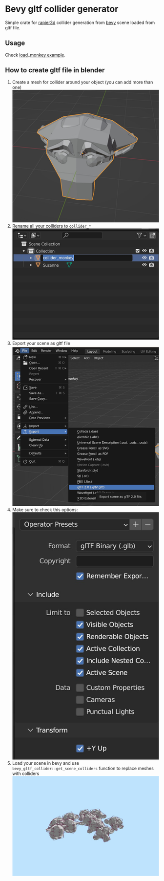 # Bevy gltf collider generator

Simple crate for [rapier3d](https://rapier.rs/) collider generation from [bevy](https://bevyengine.org/) scene loaded from gltf file.

## Usage

Check [load_monkey example](./examples/load_monkey.rs).

## How to create gltf file in blender

1. Create a mesh for collider around your object (you can add more than one)  
![collider](./assets/images/create.jpeg)
2. Rename all your colliders to `collider_*`  
![rename](./assets/images/rename.jpeg)
3. Export your scene as gltf file  
![export-1](./assets/images/export-1.jpeg)
4. Make sure to check this options:  
![export-2](./assets/images/export-2.jpeg)
5. Load your scene in bevy and use `bevy_gltf_collider::get_scene_colliders` function to replace meshes with colliders  
![bevy](./assets/images/result.jpeg)
